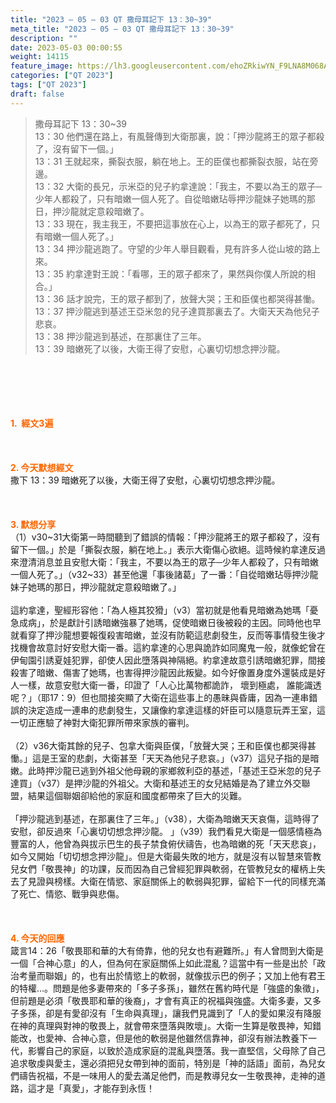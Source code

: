 ```yaml
---
title: "2023 – 05 – 03 QT 撒母耳記下 13：30~39"
meta_title: "2023 – 05 – 03 QT 撒母耳記下 13：30~39"
description: ""
date: 2023-05-03 00:00:55
weight: 14115
feature_image: https://lh3.googleusercontent.com/ehoZRkiwYN_F9LNA8M068AYxt73EavCZno-PD1cJRuf5BbSkQVUWr3gNEbt5kSs28Pb_Elg17kSrtf9ybWvojWoMV6I4tPM3vGRGDq6GkKkPdL2Gut4QAIw4-uykKUAtNiKgQKntvsU=w800
categories: ["QT 2023"]
tags: ["QT 2023"]
draft: false
---
```


<blockquote>撒母耳記下 13：30~39<br />
13：30 他們還在路上，有風聲傳到大衛那裏，說：「押沙龍將王的眾子都殺了，沒有留下一個。」<br />
13：31 王就起來，撕裂衣服，躺在地上。王的臣僕也都撕裂衣服，站在旁邊。<br />
13：32 大衛的長兄，示米亞的兒子約拿達說：「我主，不要以為王的眾子─少年人都殺了，只有暗嫩一個人死了。自從暗嫩玷辱押沙龍妹子她瑪的那日，押沙龍就定意殺暗嫩了。<br />
13：33 現在，我主我王，不要把這事放在心上，以為王的眾子都死了，只有暗嫩一個人死了。」<br />
13：34 押沙龍逃跑了。守望的少年人舉目觀看，見有許多人從山坡的路上來。<br />
13：35 約拿達對王說：「看哪，王的眾子都來了，果然與你僕人所說的相合。」<br />
13：36 話才說完，王的眾子都到了，放聲大哭；王和臣僕也都哭得甚慟。<br />
13：37 押沙龍逃到基述王亞米忽的兒子達買那裏去了。大衛天天為他兒子悲哀。<br />
13：38 押沙龍逃到基述，在那裏住了三年。<br />
13：39 暗嫩死了以後，大衛王得了安慰，心裏切切想念押沙龍。</blockquote><br />
&nbsp;<br />
<br />
&nbsp;<br />
<br />
<span style="color: #ff6600;"><strong>1.  經文3遍</strong></span><br />
<br />
&nbsp;<br />
<br />
<span style="color: #ff6600;"><strong>2. 今天默想經文<br />
</strong></span>撒下 13：39 暗嫩死了以後，大衛王得了安慰，心裏切切想念押沙龍。<br />
<br />
&nbsp;<br />
<br />
<strong><span style="color: #ff6600;">3. 默想分享<br />
</span></strong>（1）v30~31大衛第一時間聽到了錯誤的情報：「押沙龍將王的眾子都殺了，沒有留下一個。」於是「撕裂衣服，躺在地上。」表示大衛傷心欲絕。這時候約拿達反過來澄清消息並且安慰大衛：「我主，不要以為王的眾子─少年人都殺了，只有暗嫩一個人死了。」（v32~33）甚至他還「事後諸葛」了一番：「自從暗嫩玷辱押沙龍妹子她瑪的那日，押沙龍就定意殺暗嫩了。」<br />
<br />
這約拿達，聖經形容他：「為人極其狡猾」（v3）當初就是他看見暗嫩為她瑪「憂急成病」，於是獻計引誘暗嫩強暴了她瑪，促使暗嫩日後被殺的主因。同時他也早就看穿了押沙龍想要報復殺害暗嫩，並沒有防範這悲劇發生，反而等事情發生後才找機會故意討好安慰大衛一番。這約拿達的心思與詭詐如同魔鬼一般，就像蛇曾在伊甸園引誘夏娃犯罪，卻使人因此墮落與神隔絕。約拿達故意引誘暗嫩犯罪，間接殺害了暗嫩、傷害了她瑪，也害得押沙龍因此叛變。如今好像置身度外還裝成是好人一樣，故意安慰大衛一番，印證了「人心比萬物都詭詐， 壞到極處， 誰能識透呢？」（耶17：9）但也間接突顯了大衛在這些事上的愚昧與昏庸，因為一連串錯誤的決定造成一連串的悲劇發生，又讓像約拿達這樣的奸臣可以隨意玩弄王室，這一切正應驗了神對大衛犯罪所帶來家族的審判。<br />
<br />
（2）v36大衛其餘的兒子、包拿大衛與臣僕，「放聲大哭；王和臣僕也都哭得甚慟。」這是王室的悲劇，大衛甚至「天天為他兒子悲哀。」（v37）這兒子指的是暗嫩。此時押沙龍已逃到外祖父他母親的家鄉敘利亞的基述，「基述王亞米忽的兒子達買」（v37）是押沙龍的外祖父。大衛和基述王的女兒結婚是為了建立外交聯盟，結果這個聯姻卻給他的家庭和國度都帶來了巨大的災難。<br />
<br />
「押沙龍逃到基述，在那裏住了三年。」（v38），大衛為暗嫩天天哀傷，這時得了安慰，卻反過來「心裏切切想念押沙龍。 」（v39）我們看見大衛是一個感情極為豐富的人，他曾為與拔示巴生的長子禁食俯伏禱告，也為暗嫩的死「天天悲哀」，如今又開始「切切想念押沙龍」。但是大衛最失敗的地方，就是沒有以智慧來管教兒女們「敬畏神」的功課，反而因為自己曾經犯罪與軟弱，在管教兒女的權柄上失去了見證與榜樣。大衛在情慾、家庭關係上的軟弱與犯罪，留給下一代的同樣充滿了死亡、情慾、戰爭與悲傷。<br />
<br />
&nbsp;<br />
<br />
<strong style="font-size: inherit;"><span style="color: #ff6600;">4. 今天的回應<br />
</span></strong>箴言14：26「敬畏耶和華的大有倚靠，他的兒女也有避難所。」有人曾問到大衛是一個「合神心意」的人，但為何在家庭關係上如此混亂？這當中有一些是出於「政治考量而聯姻」的，也有出於情慾上的軟弱，就像拔示巴的例子；又加上他有君王的特權…。問題是他多妻帶來的「多子多孫」，雖然在舊約時代是「強盛的象徵」，但前題是必須「敬畏耶和華的後裔」，才會有真正的祝福與強盛。大衛多妻，又多子多孫，卻是有愛卻沒有「生命與真理」，讓我們見識到了「人的愛如果沒有降服在神的真理與對神的敬畏上，就會帶來墮落與敗壞」。大衛一生算是敬畏神，知錯能改，也愛神、合神心意，但是他的軟弱是他雖然信靠神，卻沒有辦法教養下一代，影響自己的家庭，以致於造成家庭的混亂與墮落。我一直堅信，父母除了自己追求敬虔與愛主，還必須把兒女帶到神的面前，特別是「神的話語」面前，為兒女們禱告祝福，不是一味用人的愛去滿足他們，而是教導兒女一生敬畏神，走神的道路，這才是「真愛」，才能存到永恆！
        